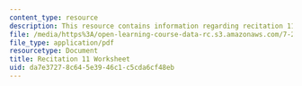 ```yaml
---
content_type: resource
description: This resource contains information regarding recitation 11 worksheet
file: /media/https%3A/open-learning-course-data-rc.s3.amazonaws.com/7-29j-cellular-neurobiology-spring-2012/da7e37278c645e3946c1c5cda6cf48eb_MIT7_29JS12_Recitation11.pdf
file_type: application/pdf
resourcetype: Document
title: Recitation 11 Worksheet
uid: da7e3727-8c64-5e39-46c1-c5cda6cf48eb
---
```

